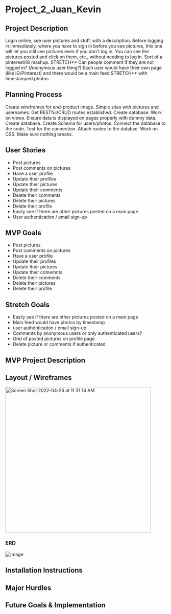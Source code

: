 # Project_2_Juan_Kevin

## Project Description
Login online, see user pictures and stuff, with a description.  Before logging in immediately, where you have to sign in before you see pictures, this one will let you still see pictures even if you don't log in.  You can see the pictures posted and click on them, etc., without needing to log in.  Sort of a pinterest/IG mashup.  STRETCH** Can people comment if they are not logged in? (Anonymous user thing?)  Each user would have their own page (like IG/Pinterest) and there would be a main feed STRETCH** with timestamped photos.

## Planning Process
Create wireframes for end-product image. Simple sites with pictures and usernames. Get RESTful/CRUD routes established.  Create database. Work on views.  Ensure data is displayed on pages properly with dummy data. Create database.  Create Schema for users/photos. Connect the database to the code. Test for the connection. Attach routes to the databse. Work on CSS. Make sure nothing breaks.

## User Stories
- Post pictures
- Post comments on pictures
- Have a user profile
- Update their profiles
- Update their pictures
- Update their comments
- Delete their comments
- Delete their pictures
- Delete their profile
- Easily see if there are other pictures posted on a main page
- User authentication / email sign-up

## MVP Goals
- Post pictures
- Post comments on pictures
- Have a user profile
- Update their profiles
- Update their pictures
- Update their comemnts
- Delete their comments
- Delete their pictures
- Delete their profile

## Stretch Goals
- Easily see if there are other pictures posted on a main page
- Main feed would have photos by timestamp
- user authentication / email sign-up
- Comments by anonymous users or only authenticated users?
- Grid of posted pictures on profile page
- Delete picture or comments if authenticated

## MVP Project Description

## Layout / Wireframes

<img width="455" alt="Screen Shot 2022-04-26 at 11 31 14 AM" src="https://user-images.githubusercontent.com/101987493/165358127-303829eb-db5b-47c5-b48f-4db596c5d275.png">

### ERD
![image](https://user-images.githubusercontent.com/89223981/165361396-6e5de115-d953-42d4-a458-6fa232c6113e.png)




## Installation Instructions

## Major Hurdles

## Future Goals & Implementation

